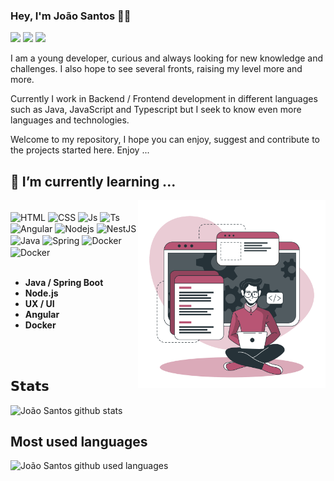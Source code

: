 ### Hey, I'm João Santos 🚀🔭
  
<a href = "https://github.com/JoaoLourencoSantos/"><img src="https://img.shields.io/badge/-Github-%23333?style=for-the-badge&logo=github&logoColor=white" target="_blank"></a>
<a href="(https://www.linkedin.com/in/joaolsantos/" target="_blank"><img src="https://img.shields.io/badge/-LinkedIn-%230077B5?style=for-the-badge&logo=linkedin&logoColor=white" target="_blank"></a>
<a href = "mailto:lourencosjm41@gmail.com"><img src="https://img.shields.io/badge/-Gmail-%23333?style=for-the-badge&logo=gmail&logoColor=white" target="_blank"></a>


I am a young developer, curious and always looking for new knowledge and challenges. I also hope to see several fronts, raising my level more and more.

Currently I work in Backend / Frontend development in different languages ​​such as Java, JavaScript and Typescript but I seek to know even more languages ​​and technologies.

Welcome to my repository, I hope you can enjoy, suggest and contribute to the projects started here. Enjoy ...

## 🌱 I’m currently learning ...

<img align="right" width="300" src="./assets/developer.png"/>
 
<div style="display: inline_block"><br>
  <img align="center" alt="HTML" height="20" width="30" src="https://cdn.jsdelivr.net/gh/devicons/devicon/icons/html5/html5-plain.svg">
  <img align="center" alt="CSS" height="20" width="30" src="https://cdn.jsdelivr.net/gh/devicons/devicon/icons/css3/css3-plain.svg">
  <img align="center" alt="Js" height="20" width="30" src="https://cdn.jsdelivr.net/gh/devicons/devicon/icons/javascript/javascript-plain.svg">
  <img align="center" alt="Ts" height="20" width="30" src="https://cdn.jsdelivr.net/gh/devicons/devicon/icons/typescript/typescript-original.svg">
  <img align="center" alt="Angular" height="20" width="30" src="https://cdn.jsdelivr.net/gh/devicons/devicon/icons/angularjs/angularjs-plain.svg">
  <img align="center" alt="Nodejs" height="20" width="30" src="https://cdn.jsdelivr.net/gh/devicons/devicon/icons/nodejs/nodejs-plain.svg">   
  <img align="center" alt="NestJS" height="20" width="30" src="https://cdn.jsdelivr.net/gh/devicons/devicon/icons/nestjs/nestjs-plain.svg"> 
  <img align="center" alt="Java" height="20" width="30" src="https://cdn.jsdelivr.net/gh/devicons/devicon/icons/java/java-plain.svg">   
  <img align="center" alt="Spring" height="20" width="30" src="https://cdn.jsdelivr.net/gh/devicons/devicon/icons/spring/spring-original.svg"> 
  <img align="center" alt="Docker" height="20" width="30" src="https://cdn.jsdelivr.net/gh/devicons/devicon/icons/docker/docker-plain.svg"> 
  <img align="center" alt="Docker" height="20" width="30" src="https://cdn.jsdelivr.net/gh/devicons/devicon/icons/flutter/flutter-original.svg"> 
</div>

<br>

- **Java / Spring Boot** 
- **Node.js**
- **UX / UI**
- **Angular** 
- **Docker**

<br> 
<br>

## 𝗦𝘁𝗮𝘁𝘀

![João Santos github stats](https://github-readme-stats.vercel.app/api?username=JoaoLourencoSantos&show_icons=true&theme=dracula)


## Most used languages

![João Santos github used languages ](https://github-readme-stats.vercel.app/api/top-langs/?username=JoaoLourencoSantos&layout=compact&theme=dracula)
